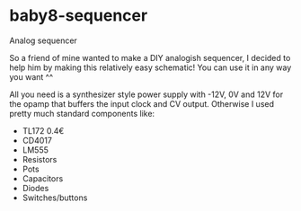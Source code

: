 # baby8-sequencer
Analog sequencer


 So a friend of mine wanted to make a DIY analogish sequencer, I decided to help him by making this relatively easy schematic! You can use it in any way you want ^^
 
 All you need is a synthesizer style power supply with -12V, 0V and 12V for the opamp that buffers the input clock and CV output. Otherwise I used pretty much standard components like:
  - TL172 0.4€
  - CD4017
  - LM555
  - Resistors
  - Pots
  - Capacitors
  - Diodes
  - Switches/buttons
